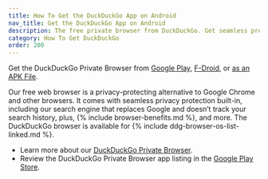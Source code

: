```yaml
---
title: How To Get the DuckDuckGo App on Android
nav_title: Get the DuckDuckGo App on Android
description: The free private browser from DuckDuckGo. Get seamless protection while you search and browse, plus access to tracking protection for emails you receive.
category: How To Get DuckDuckGo
order: 200
---
```


Get the DuckDuckGo Private Browser from [Google Play](https://play.google.com/store/apps/details?id=com.duckduckgo.mobile.android), [F-Droid](https://f-droid.org/packages/com.duckduckgo.mobile.android/), or [as an APK File](https://github.com/duckduckgo/Android/releases).

Our free web browser is a privacy-protecting alternative to Google Chrome and other browsers. It comes with seamless privacy protection built-in, including our search engine that replaces Google and doesn’t track your search history, plus, {% include browser-benefits.md %}, and more. The DuckDuckGo browser is available for {% include ddg-browser-os-list-linked.md %}. 

-   Learn more about our [DuckDuckGo Private Browser](https://duckduckgo.com/app).
-   Review the DuckDuckGo Private Browser app listing in the [Google Play Store](https://play.google.com/store/apps/details?id=com.duckduckgo.mobile.android).
